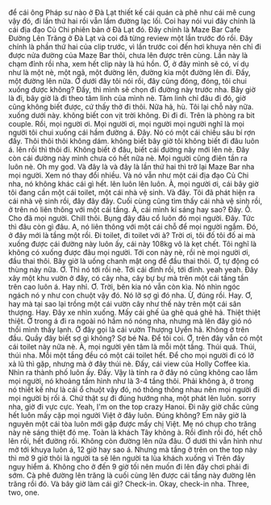 để cái ông Pháp sư nào ở Đà Lạt thiết kế cái quán cà phê như cái mê cung vậy đó, đi lần thứ hai rồi vẫn lầm đường lạc lối. Coi hay nói vui đây chính là cái địa đạo Củ Chi phiên bản ở Đà Lạt đó. Đây chính là Maze Bar Cafe Đường Lên Trăng ở Đà Lạt và coi đã từng review một lần trước đó rồi. Đây chính là phần thứ hai của clip trước, vì lần trước coi đến hơi khuya nên chỉ đi được nửa đường của Maze Bar thôi, chưa lên được trên cùng. Lần này là chạm đỉnh rồi nha, xem hết clip này là hú hồn. Ờ, ở đây mình sẽ có, ví dụ như là một nè, một ngã, một đường lên, đường kia một đường lên đi. Đấy, một đường lên nữa. Ở dưới đây tôi nói rồi, đây cũng đóng, đóng, tôi chui xuống được không? Đấy, thì mình sẽ chọn đi đường này trước nha. Bây giờ là đi, bây giờ là đi theo tâm linh của mình nè. Tâm linh chỉ đâu đi đó, giờ cũng không biết được, cứ thấy thở đi thôi. Nữa hả, hù. Tôi lại chỗ này nữa. xuống dưới này. không biết con vịt trời không. Đi đi đi. Trên là phòng ra bit couple. Rồi, mọi người ơi. Mọi người ơi, mọi người mọi người nghĩ là mọi người tôi chui xuống cái hầm đường á. Đây. Nó có một cái chiều sâu bí rợn đấy. Thôi thôi thôi không dám. không biết bây giờ tôi không biết đi đâu luôn á. lên rồi thì thôi đi. Không biết ở đâu, biết cái đường nãy mới lên nè. Đây còn cái đường này mình chưa có hết nữa nè. Mọi người cũng điên tần ra luôn nè. Oh my god. Và đây là và đây là lần thứ hai thì trở lại Maze Bar nha mọi người. Xem nó thay đổi nhiều. Và nó vẫn như một cái địa đạo Củ Chi nha, nó không khác cái gì hết. lên luôn lên luôn. À, mọi người ơi, cái bây giờ tôi đang cần một cái toilet, một cái nhà vệ sinh. Và đây. Tôi đã phát hiện ra cái nhà vệ sinh rồi, đây đây đây. Cuối cùng cũng tìm thấy cái nhà vệ sinh rồi, ở trên nó liên thông với một cái tầng. À, cái mình kí sáng hay sao? Đây. Ồ. Cho đã mọi người. Chill thôi. Bụng đây đâu cổ luôn đó mọi người. Đây. Tức thì đâu còn gì đâu. A, nó liên thông với một cái chỗ để mọi người ngắm. Đó, ở đây mới là tầng một rồi. Đi toilet, đi toilet với à? Trời ơi, tôi đố tôi đố ai mà xuống được cái đường này luôn ấy, cái này 108kg vô là kẹt chết. Tôi nghĩ là không có xuống được đâu mọi người. Tới con này nè, rồi nè mọi người ơi, đầu thai thôi. Bây giờ là uống chanh mật ong để đầu thai thôi. Ơ, tự động có thùng này nữa. Ơ. Thì nó tới rồi nè. Tới cái đỉnh rồi, tới đỉnh. yeah yeah. Đây xây một khu vườn ở đây, có cây nha, cây bự bự mà trên một cái tầng tần trên cao luôn á. Hay nhỉ. Ơ. Trời, bên kia nó vẫn còn kìa. Nó nhìn ngóc ngách nó y như con chuột vậy đó. Nó lỡ sợ gì đó nha. Ừ, đúng rồi. Hay. Ơ, hay mà tại sao lại trồng một cái vườn cây như thế này trên một cái sân thượng. Hay. Đây xe nhìn xuống. Mấy cái ghế ủa ghê quá ghê hả. Thiệt thiệt thiệt. Ở trong á đi ra ngoài nó hầm nó nóng nha, nhưng mà lên đây gió nó thổi mình thấy lạnh. Ở đây gọi là cái vườn Thượng Uyển hả. Không ở trên đầu. Quầy đây biết sợ gì không? Sợ bé Na. Để tôi coi. Ớ, trên đây vẫn có một cái toilet này nữa nè. À, mọi người yên tâm là mỗi một tầng. Thúi quá. Thúi, thúi nha. Mỗi một tầng đều có một cái toilet hết. Để cho mọi người đi có lỡ xả lũ thì gặp, nhưng mà ở đây thúi nè. Đấy, cái view của Holly Coffee kìa. Nhìn ra thành phố luôn ấy. Đấy. Vậy là tính ra ở đây nó cũng không cao lắm mọi người, nó khoảng tầm hình như là 3-4 tầng thôi. Phải không à, ở trong nó thiết kế như là cái ổ chuột vậy đó, nó thông thông nhau nên mọi người đi mọi người bị rối á. Chứ thật sự đi đúng hướng nha, một phát lên luôn. sorry nha, giờ đi vực cực. Yeah, I'm on the top crazy Hanoi. Đi nãy giờ chắc cũng hết luôn mấy cặp mọi người Việt ở đây luôn. Đúng không? Em nãy giờ là nguyên một cái tòa luôn mới gặp được mấy chị Việt. Mẹ nó chụp cho trăng này nè sáng thiệt đó mẹ. Toàn là khách Tây không à. Rồi đỉnh rồi đó, hết chỗ lên rồi, hết đường rồi. Không còn đường lên nữa đâu. Ở dưới thì vẫn hình như mở tới khuya luôn á, 12 giờ hay sao á. Nhưng mà tầng ở trên on the top này thì mở 9 giờ thôi là người ta sẽ lên người ta lùa khách xuống vì Trên đây nguy hiểm á. Không cho ở đến 9 giờ tối nên muốn đi lên đây chơi phải đi sớm. Cà phê đường lên trăng là cuối cùng lên được cái tầng này đường lên trăng rồi đó. Và bây giờ làm cái gì? Check-in. Okay, check-in nha. Three, two, one.